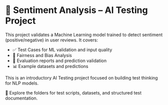 # 🧪 Sentiment Analysis – AI Testing Project

This project validates a Machine Learning model trained to detect sentiment (positive/negative) in user reviews. It covers:

- ✅ Test Cases for ML validation and input quality
- 🧠 Fairness and Bias Analysis
- 🧮 Evaluation reports and prediction validation
- 📊 Example datasets and predictions

This is an introductory AI Testing project focused on building test thinking for NLP models.

📂 Explore the folders for test scripts, datasets, and structured test documentation.
